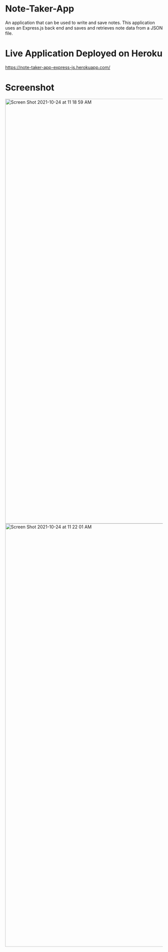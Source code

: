 # Note-Taker-App
An application that can be used to write and save notes. This application uses an Express.js back end and saves and retrieves note data from a JSON file.

# Live Application Deployed on Heroku

https://note-taker-app-express-js.herokuapp.com/

# Screenshot

<img width="1357" alt="Screen Shot 2021-10-24 at 11 18 59 AM" src="https://user-images.githubusercontent.com/52815609/138600723-6db4e796-f737-4adb-8a6c-96ff21fa50c5.png">

<img width="1352" alt="Screen Shot 2021-10-24 at 11 22 01 AM" src="https://user-images.githubusercontent.com/52815609/138600728-53d2f850-cd30-40de-b9d0-5924129b4467.png">
